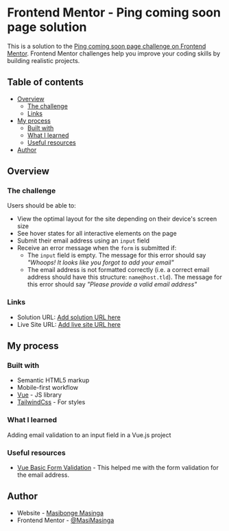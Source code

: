 # Frontend Mentor - Ping coming soon page solution

This is a solution to the [Ping coming soon page challenge on Frontend Mentor](https://www.frontendmentor.io/challenges/ping-single-column-coming-soon-page-5cadd051fec04111f7b848da). Frontend Mentor challenges help you improve your coding skills by building realistic projects. 

## Table of contents

- [Overview](#overview)
  - [The challenge](#the-challenge)
  - [Links](#links)
- [My process](#my-process)
  - [Built with](#built-with)
  - [What I learned](#what-i-learned)
  - [Useful resources](#useful-resources)
- [Author](#author)

## Overview

### The challenge

Users should be able to:

- View the optimal layout for the site depending on their device's screen size
- See hover states for all interactive elements on the page
- Submit their email address using an `input` field
- Receive an error message when the `form` is submitted if:
	- The `input` field is empty. The message for this error should say *"Whoops! It looks like you forgot to add your email"*
	- The email address is not formatted correctly (i.e. a correct email address should have this structure: `name@host.tld`). The message for this error should say *"Please provide a valid email address"*

### Links

- Solution URL: [Add solution URL here](https://your-solution-url.com)
- Live Site URL: [Add live site URL here](https://prismatic-profiterole-b5c550.netlify.app/)

## My process

### Built with

- Semantic HTML5 markup
- Mobile-first workflow
- [Vue](https://vuejs.org/) - JS library
- [TailwindCss](https://tailwindcss.com/) - For styles

### What I learned

Adding email validation to an input field in a Vue.js project

### Useful resources

- [Vue Basic Form Validation](https://v2.vuejs.org/v2/cookbook/form-validation.html#Base-Example) - This helped me with the form validation for the email address.

## Author

- Website - [Masibonge Masinga]( https://masimasinga.netlify.app/)
- Frontend Mentor - [@MasiMasinga](https://www.frontendmentor.io/profile/MasiMasinga)
